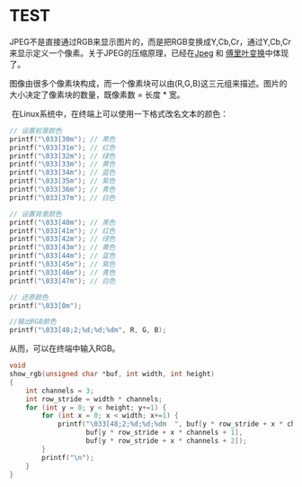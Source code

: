 # TEST

​	JPEG不是直接通过RGB来显示图片的，而是把RGB变换成Y,Cb,Cr，通过Y,Cb,Cr来显示定义一个像素。关于JPEG的压缩原理，已经在[Jpeg](/home/jhu/myWork/StudyCache/graphics/Jpeg.md) 和 [傅里叶变换](/home/jhu/myWork/StudyCache/高等数学/傅里叶变换.md)中体现了。

​	图像由很多个像素块构成，而一个像素块可以由(R,G,B)这三元组来描述。图片的大小决定了像素块的数量，既像素数 = 长度 * 宽。

​	在Linux系统中，在终端上可以使用一下格式改名文本的颜色：

```c
// 设置前景颜色
printf("\033[30m"); // 黑色
printf("\033[31m"); // 红色
printf("\033[32m"); // 绿色
printf("\033[33m"); // 黄色
printf("\033[34m"); // 蓝色
printf("\033[35m"); // 紫色
printf("\033[36m"); // 青色
printf("\033[37m"); // 白色

// 设置背景颜色
printf("\033[40m"); // 黑色
printf("\033[41m"); // 红色
printf("\033[42m"); // 绿色
printf("\033[43m"); // 黄色
printf("\033[44m"); // 蓝色
printf("\033[45m"); // 紫色
printf("\033[46m"); // 青色
printf("\033[47m"); // 白色

// 还原颜色
printf("\033[0m");

//输出RGB颜色
printf("\033[48;2;%d;%d;%dm", R, G, B);
```

从而，可以在终端中输入RGB。

```c
void
show_rgb(unsigned char *buf, int width, int height) 
{
    int channels = 3;
    int row_stride = width * channels;
    for (int y = 0; y < height; y+=1) {
        for (int x = 0; x < width; x+=1) {
            printf("\033[48;2;%d;%d;%dm  ", buf[y * row_stride + x * channels + 0],
                   buf[y * row_stride + x * channels + 1],
                   buf[y * row_stride + x * channels + 2]);
        }
        printf("\n");
    }
}
```


